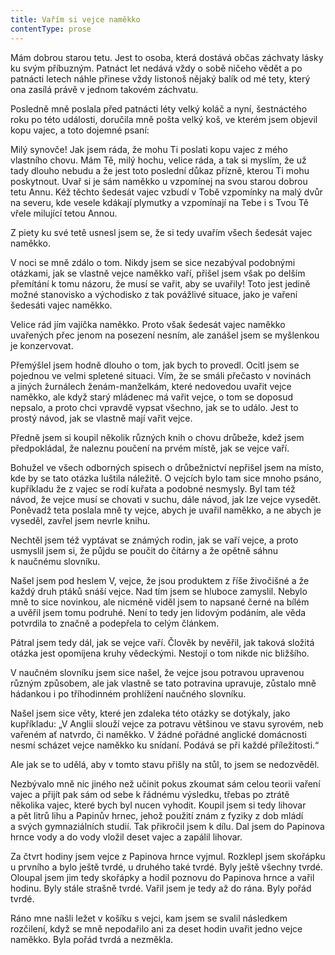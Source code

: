 ```yaml
---
title: Vařím si vejce naměkko
contentType: prose
---
```


  

Mám dobrou starou tetu. Jest to osoba, která dostává občas záchvaty lásky ku svým příbuzným. Patnáct let nedává vždy o sobě ničeho vědět a po patnácti letech náhle přinese vždy listonoš nějaký balík od mé tety, který ona zasílá právě v jednom takovém záchvatu.

Posledně mně poslala před patnácti léty velký koláč a nyní, šestnáctého roku po této události, doručila mně pošta velký koš, ve kterém jsem objevil kopu vajec, a toto dojemné psaní:

Milý synovče! Jak jsem ráda, že mohu Ti poslati kopu vajec z mého vlastního chovu. Mám Tě, milý hochu, velice ráda, a tak si myslím, že už tady dlouho nebudu a že jest toto poslední důkaz přízně, kterou Ti mohu poskytnout. Uvař si je sám naměkko u vzpomínej na svou starou dobrou tetu Annu. Kéž těchto šedesát vajec vzbudí v Tobě vzpomínky na malý dvůr na severu, kde vesele kdákají plymutky a vzpomínají na Tebe i s Tvou Tě vřele milující tetou Annou.

Z piety ku své tetě usnesl jsem se, že si tedy uvařím všech šedesát vajec naměkko.

V noci se mně zdálo o tom. Nikdy jsem se sice nezabýval podobnými otázkami, jak se vlastně vejce naměkko vaří, přišel jsem však po delším přemítání k tomu názoru, že musí se vařit, aby se uvařily! Toto jest jedině možné stanovisko a východisko z tak povážlivé situace, jako je vaření šedesáti vajec naměkko.

Velice rád jím vajíčka naměkko. Proto však šedesát vajec naměkko uvařených přec jenom na posezení nesním, ale zanášel jsem se myšlenkou je konzervovat.

Přemýšlel jsem hodně dlouho o tom, jak bych to provedl. Ocitl jsem se pojednou ve velmi spletené situaci. Vím, že se smáli přečasto v novinách a jiných žurnálech ženám-manželkám, které nedovedou uvařit vejce naměkko, ale když starý mládenec má vařit vejce, o tom se doposud nepsalo, a proto chci vpravdě vypsat všechno, jak se to událo. Jest to prostý návod, jak se vlastně mají vařit vejce.

Předně jsem si koupil několik různých knih o chovu drůbeže, kdež jsem předpokládal, že naleznu poučení na prvém místě, jak se vejce vaří.

Bohužel ve všech odborných spisech o drůbežnictví nepřišel jsem na místo, kde by se tato otázka luštila náležitě. O vejcích bylo tam sice mnoho psáno, kupříkladu že z vajec se rodí kuřata a podobné nesmysly. Byl tam též návod, že vejce musí se chovati v suchu, dále návod, jak lze vejce vysedět. Poněvadž teta poslala mně ty vejce, abych je uvařil naměkko, a ne abych je vyseděl, zavřel jsem nevrle knihu.

Nechtěl jsem též vyptávat se známých rodin, jak se vaří vejce, a proto usmyslil jsem si, že půjdu se poučit do čítárny a že opětně sáhnu k naučnému slovníku.

Našel jsem pod heslem V, vejce, že jsou produktem z říše živočišné a že každý druh ptáků snáší vejce. Nad tím jsem se hluboce zamyslil. Nebylo mně to sice novinkou, ale nicméně viděl jsem to napsané černé na bílém a uvěřil jsem tomu podruhé. Není to tedy jen lidovým podáním, ale věda potvrdila to značně a podepřela to celým článkem.

Pátral jsem tedy dál, jak se vejce vaří. Člověk by nevěřil, jak taková složitá otázka jest opomíjena kruhy vědeckými. Nestojí o tom nikde nic bližšího.

V naučném slovníku jsem sice našel, že vejce jsou potravou upravenou různým způsobem, ale jak vlastně se tato potravina upravuje, zůstalo mně hádankou i po tříhodinném prohlížení naučného slovníku.

Našel jsem sice věty, které jen zdaleka této otázky se dotýkaly, jako kupříkladu: „V Anglii slouží vejce za potravu většinou ve stavu syrovém, neb vařeném ať natvrdo, či naměkko. V žádné pořádné ang­lické domácnosti nesmí scházet vejce naměkko ku snídaní. Podává se při každé příležitosti.“

Ale jak se to udělá, aby v tomto stavu přišly na stůl, to jsem se nedozvěděl.

Nezbývalo mně nic jiného než učinit pokus zkoumat sám celou teorii vaření vajec a přijít pak sám od sebe k řádnému výsledku, třebas po ztrátě několika vajec, které bych byl nucen vyhodit. Koupil jsem si tedy lihovar a pět litrů lihu a Papinův hrnec, jehož použití znám z fyziky z dob mládí a svých gymnaziálních studií. Tak přikročil jsem k dílu. Dal jsem do Papinova hrnce vody a do vody vložil deset vajec a zapálil lihovar.

Za čtvrt hodiny jsem vejce z Papinova hrnce vyjmul. Rozklepl jsem skořápku u prvního a bylo ještě tvrdé, u druhého také tvrdé. Byly ještě všechny tvrdé. Oloupal jsem jim tedy skořápky a hodil poznovu do Papinova hrnce a vařil hodinu. Byly stále strašně tvrdé. Vařil jsem je tedy až do rána. Byly pořád tvrdé.

Ráno mne našli ležet v košíku s vejci, kam jsem se svalil následkem rozčilení, když se mně nepodařilo ani za deset hodin uvařit jedno vejce naměkko. Byla pořád tvrdá a nezměkla.
